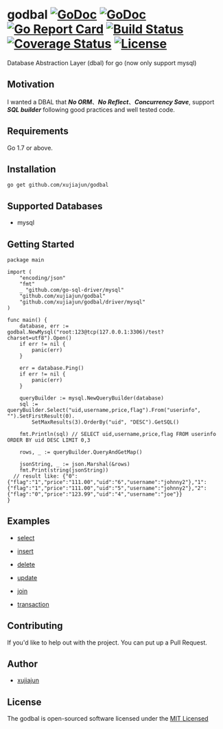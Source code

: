 # godbal  [![GoDoc](https://godoc.org/github.com/xujiajun/godbal/driver/mysql?status.svg)](https://godoc.org/github.com/xujiajun/godbal/driver/mysql) [![GoDoc](https://godoc.org/github.com/xujiajun/godbal?status.svg)](https://godoc.org/github.com/xujiajun/godbal) [![Go Report Card](https://goreportcard.com/badge/github.com/xujiajun/godbal)](https://goreportcard.com/report/github.com/xujiajun/godbal)  <a href="https://travis-ci.org/xujiajun/godbal"><img src="https://travis-ci.org/xujiajun/godbal.svg?branch=master" alt="Build Status"></a> [![Coverage Status](https://coveralls.io/repos/github/xujiajun/godbal/badge.svg?branch=master)](https://coveralls.io/github/xujiajun/godbal?branch=master)  [![License](http://img.shields.io/badge/license-MIT-blue.svg?style=flat-square)](https://raw.githubusercontent.com/xujiajun/godbal/master/LICENSE)
Database Abstraction Layer (dbal) for go (now only support mysql)

## Motivation

I wanted a DBAL that ***No ORM***、***No Reflect***、***Concurrency Save***, support ***SQL builder***  following good practices and well tested code.

## Requirements

Go 1.7 or above.

## Installation

```
go get github.com/xujiajun/godbal
```

## Supported Databases

* mysql

## Getting Started

```
package main

import (
	"encoding/json"
	"fmt"
	_ "github.com/go-sql-driver/mysql"
	"github.com/xujiajun/godbal"
	"github.com/xujiajun/godbal/driver/mysql"
)

func main() {
	database, err := godbal.NewMysql("root:123@tcp(127.0.0.1:3306)/test?charset=utf8").Open()
	if err != nil {
		panic(err)
	}

	err = database.Ping()
	if err != nil {
		panic(err)
	}

	queryBuilder := mysql.NewQueryBuilder(database)
	sql := queryBuilder.Select("uid,username,price,flag").From("userinfo", "").SetFirstResult(0).
		SetMaxResults(3).OrderBy("uid", "DESC").GetSQL()

	fmt.Println(sql) // SELECT uid,username,price,flag FROM userinfo ORDER BY uid DESC LIMIT 0,3

	rows, _ := queryBuilder.QueryAndGetMap()

	jsonString, _ := json.Marshal(&rows)
	fmt.Print(string(jsonString)) 
  // result like: {"0":{"flag":"1","price":"111.00","uid":"6","username":"johnny2"},"1":{"flag":"1","price":"111.00","uid":"5","username":"johnny2"},"2":{"flag":"0","price":"123.99","uid":"4","username":"joe"}}
}

```

## Examples

* [select](https://github.com/xujiajun/godbal/blob/master/examples/select/main.go)

* [insert](https://github.com/xujiajun/godbal/blob/master/examples/insert/main.go)

* [delete](https://github.com/xujiajun/godbal/blob/master/examples/delete/main.go)

* [update](https://github.com/xujiajun/godbal/blob/master/examples/update/main.go)

* [join](https://github.com/xujiajun/godbal/blob/master/examples/join/main.go)

* [transaction](https://github.com/xujiajun/godbal/blob/master/examples/transaction/main.go)

## Contributing

If you'd like to help out with the project. You can put up a Pull Request.

## Author

* [xujiajun](https://github.com/xujiajun)

## License

The godbal is open-sourced software licensed under the [MIT Licensed](http://www.opensource.org/licenses/MIT)

